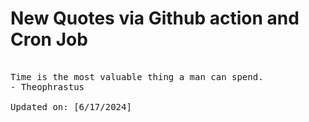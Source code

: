 # New Quotes via Github action and Cron Job

<pre>
<!-- #quote -->
Time is the most valuable thing a man can spend.
- Theophrastus

Updated on: [6/17/2024]
<!-- #quoteEnd -->
</pre>
